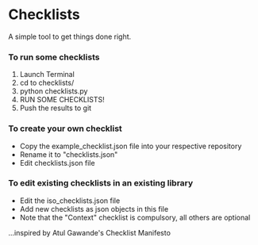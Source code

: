 # Checklists
A simple tool to get things done right.

### To run some checklists
1. Launch Terminal
2. cd to checklists/
3. python checklists.py
4. RUN SOME CHECKLISTS!
5. Push the results to git

### To create your own checklist
* Copy the example_checklist.json file into your respective repository
* Rename it to "checklists.json" 
* Edit checklists.json file


### To edit existing checklists in an existing library

* Edit the iso_checklists.json file
* Add new checklists as json objects in this file
* Note that the "Context" checklist is compulsory, all others are optional
  
  
...inspired by Atul Gawande's Checklist Manifesto
